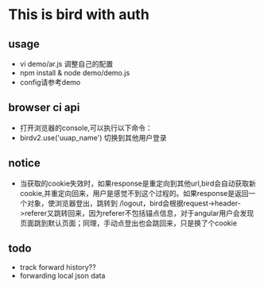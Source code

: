 # This is bird with auth

## usage

- vi demo/ar.js 调整自己的配置
- npm install & node demo/demo.js
- config请参考demo

## browser ci api

- 打开浏览器的console,可以执行以下命令：
- birdv2.use('uuap_name') 切换到其他用户登录

## notice

- 当获取的cookie失效时，如果response是重定向到其他url,bird会自动获取新cookie,并重定向回来，用户是感觉不到这个过程的。如果response是返回一个对象，使浏览器登出，跳转到 /logout，bird会根据request->header->referer又跳转回来，因为referer不包括锚点信息，对于angular用户会发现页面跳到默认页面；同理，手动点登出也会跳回来，只是换了个cookie


## todo

- track forward history??
- forwarding local json data
